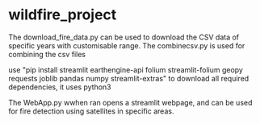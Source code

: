 # wildfire_project
The download_fire_data.py can be used to download the CSV data of specific years with customisable range.
The combinecsv.py is used for combining the csv files

use "pip install streamlit earthengine-api folium streamlit-folium geopy requests joblib pandas numpy streamlit-extras" to download all required dependencies, it uses python3

The WebApp.py wwhen ran opens a streamlit webpage, and can be used for fire detection using satellites in specific areas.
